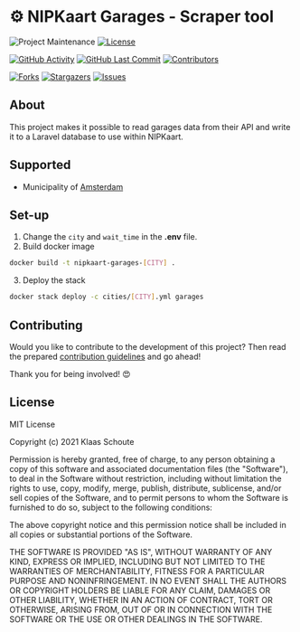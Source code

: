 <!--
*** To avoid retyping too much info. Do a search and replace for the following:
*** github_username, repo_name
-->

# ⚙️ NIPKaart Garages - Scraper tool
<!-- PROJECT SHIELDS -->
![Project Maintenance][maintenance-shield]
[![License][license-shield]](LICENSE.md)

[![GitHub Activity][commits-shield]][commits]
[![GitHub Last Commit][last-commit-shield]][commits]
[![Contributors][contributors-shield]][contributors-url]

[![Forks][forks-shield]][forks-url]
[![Stargazers][stars-shield]][stars-url]
[![Issues][issues-shield]][issues-url]

## About

This project makes it possible to read garages data from their API and write it to a Laravel database to use within NIPKaart.

## Supported

- Municipality of [Amsterdam](https://github.com/klaasnicolaas/garages_amsterdam)

## Set-up

1. Change the `city` and `wait_time` in the **.env** file.
2. Build docker image
```bash
docker build -t nipkaart-garages-[CITY] .
```
3. Deploy the stack
```bash
docker stack deploy -c cities/[CITY].yml garages
```

## Contributing

Would you like to contribute to the development of this project? Then read the prepared [contribution guidelines](CONTRIBUTING.md) and go ahead!

Thank you for being involved! :heart_eyes:

## License

MIT License

Copyright (c) 2021 Klaas Schoute

Permission is hereby granted, free of charge, to any person obtaining a copy
of this software and associated documentation files (the "Software"), to deal
in the Software without restriction, including without limitation the rights
to use, copy, modify, merge, publish, distribute, sublicense, and/or sell
copies of the Software, and to permit persons to whom the Software is
furnished to do so, subject to the following conditions:

The above copyright notice and this permission notice shall be included in all
copies or substantial portions of the Software.

THE SOFTWARE IS PROVIDED "AS IS", WITHOUT WARRANTY OF ANY KIND, EXPRESS OR
IMPLIED, INCLUDING BUT NOT LIMITED TO THE WARRANTIES OF MERCHANTABILITY,
FITNESS FOR A PARTICULAR PURPOSE AND NONINFRINGEMENT. IN NO EVENT SHALL THE
AUTHORS OR COPYRIGHT HOLDERS BE LIABLE FOR ANY CLAIM, DAMAGES OR OTHER
LIABILITY, WHETHER IN AN ACTION OF CONTRACT, TORT OR OTHERWISE, ARISING FROM,
OUT OF OR IN CONNECTION WITH THE SOFTWARE OR THE USE OR OTHER DEALINGS IN THE
SOFTWARE.

<!-- MARKDOWN LINKS & IMAGES -->
[maintenance-shield]: https://img.shields.io/maintenance/yes/2021.svg?style=for-the-badge
[contributors-shield]: https://img.shields.io/github/contributors/klaasnicolaas/nipkaart-scraper.svg?style=for-the-badge
[contributors-url]: https://github.com/klaasnicolaas/nipkaart-scraper/graphs/contributors
[forks-shield]: https://img.shields.io/github/forks/klaasnicolaas/nipkaart-scraper.svg?style=for-the-badge
[forks-url]: https://github.com/klaasnicolaas/nipkaart-scraper/network/members
[stars-shield]: https://img.shields.io/github/stars/klaasnicolaas/nipkaart-scraper.svg?style=for-the-badge
[stars-url]: https://github.com/klaasnicolaas/nipkaart-scraper/stargazers
[issues-shield]: https://img.shields.io/github/issues/klaasnicolaas/nipkaart-scraper.svg?style=for-the-badge
[issues-url]: https://github.com/klaasnicolaas/nipkaart-scraper/issues
[license-shield]: https://img.shields.io/github/license/klaasnicolaas/nipkaart-scraper.svg?style=for-the-badge
[commits-shield]: https://img.shields.io/github/commit-activity/y/klaasnicolaas/nipkaart-scraper.svg?style=for-the-badge
[commits]: https://github.com/klaasnicolaas/nipkaart-scraper/commits/master
[last-commit-shield]: https://img.shields.io/github/last-commit/klaasnicolaas/nipkaart-scraper.svg?style=for-the-badge
